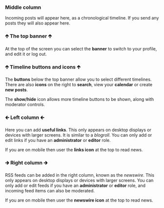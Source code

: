 ### Middle column
Incoming posts will appear here, as a chronological timeline. If you send any posts they will also appear here.

### 🡱 The top banner 🡱
At the top of the screen you can select the **banner** to switch to your profile, and edit it or log out.

### 🡱 Timeline buttons and icons 🡱
The **buttons** below the top banner allow you to select different timelines. There are also **icons** on the right to **search**, view your **calendar** or create **new posts**.

The **show/hide** icon allows more timeline buttons to be shown, along with moderator controls.

### 🡰 Left column 🡰
Here you can add **useful links**. This only appears on desktop displays or devices with larger screens. It is similar to a *blogroll*. You can only add or edit links if you have an **administrator** or **editor** role.

If you are on mobile then user the **links icon** at the top to read news.

### 🡲 Right column 🡲
RSS feeds can be added in the right column, known as the *newswire*. This only appears on desktop displays or devices with larger screens. You can only add or edit feeds if you have an **administrator** or **editor** role, and incoming feed items can also be moderated.

If you are on mobile then user the **newswire icon** at the top to read news.
